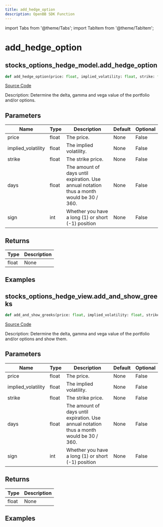 ```yaml
---
title: add_hedge_option
description: OpenBB SDK Function
---
```


import Tabs from '@theme/Tabs';
import TabItem from '@theme/TabItem';

# add_hedge_option

<Tabs>
<TabItem value="model" label="Model" default>

## stocks_options_hedge_model.add_hedge_option

```python title='openbb_terminal/stocks/options/hedge/hedge_model.py'
def add_hedge_option(price: float, implied_volatility: float, strike: float, days: float, sign: int) -> tuple:
```
[Source Code](https://github.com/OpenBB-finance/OpenBBTerminal/tree/main/openbb_terminal/stocks/options/hedge/hedge_model.py#L143)

Description: Determine the delta, gamma and vega value of the portfolio and/or options.

## Parameters

| Name | Type | Description | Default | Optional |
| ---- | ---- | ----------- | ------- | -------- |
| price | float | The price. | None | False |
| implied_volatility | float | The implied volatility. | None | False |
| strike | float | The strike price. | None | False |
| days | float | The amount of days until expiration. Use annual notation thus a month would be 30 / 360. | None | False |
| sign | int | Whether you have a long (1) or short (-1) position | None | False |

## Returns

| Type | Description |
| ---- | ----------- |
| float | None |

## Examples



</TabItem>
<TabItem value="view" label="View">

## stocks_options_hedge_view.add_and_show_greeks

```python title='openbb_terminal/stocks/options/hedge/hedge_view.py'
def add_and_show_greeks(price: float, implied_volatility: float, strike: float, days: float, sign: int) -> None:
```
[Source Code](https://github.com/OpenBB-finance/OpenBBTerminal/tree/main/openbb_terminal/stocks/options/hedge/hedge_view.py#L15)

Description: Determine the delta, gamma and vega value of the portfolio and/or options and show them.

## Parameters

| Name | Type | Description | Default | Optional |
| ---- | ---- | ----------- | ------- | -------- |
| price | float | The price. | None | False |
| implied_volatility | float | The implied volatility. | None | False |
| strike | float | The strike price. | None | False |
| days | float | The amount of days until expiration. Use annual notation thus a month would be 30 / 360. | None | False |
| sign | int | Whether you have a long (1) or short (-1) position | None | False |

## Returns

| Type | Description |
| ---- | ----------- |
| float | None |

## Examples



</TabItem>
</Tabs>